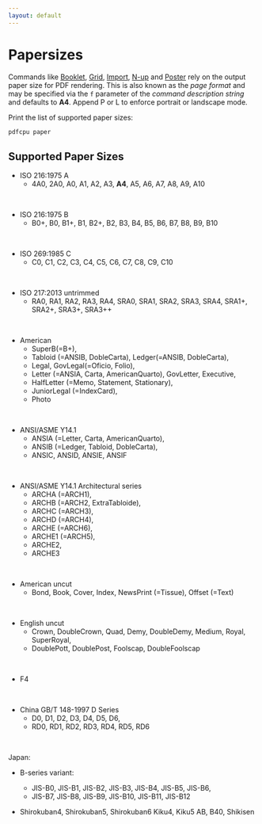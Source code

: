 ```yaml
---
layout: default
---
```


# Papersizes

Commands like [Booklet](generate/booklet.md), [Grid](generate/grid.md), [Import](generate/import.md), [N-up](generate/nup.md) and [Poster](generate/poster.md) rely on the output paper size for PDF rendering. This is also known as the *page format* and may be specified via the `f` parameter of the *command description string* and defaults to **A4**. Append P or L to enforce portrait or landscape mode.

Print the list of supported paper sizes:

```sh
pdfcpu paper
```

## Supported Paper Sizes

- ISO 216:1975 A
  - 4A0, 2A0, A0, A1, A2, A3, **A4**, A5, A6, A7, A8, A9, A10

<br>

- ISO 216:1975 B
  - B0+, B0, B1+, B1, B2+, B2, B3, B4, B5, B6, B7, B8, B9, B10

<br>

- ISO 269:1985 C
  - C0, C1, C2, C3, C4, C5, C6, C7, C8, C9, C10

<br>

- ISO 217:2013 untrimmed
  - RA0, RA1, RA2, RA3, RA4, SRA0, SRA1, SRA2, SRA3, SRA4, SRA1+, SRA2+, SRA3+, SRA3++
   
<br>

- American
  - SuperB(=B+),
  - Tabloid (=ANSIB, DobleCarta), Ledger(=ANSIB, DobleCarta),
  - Legal, GovLegal(=Oficio, Folio),
  - Letter (=ANSIA, Carta, AmericanQuarto), GovLetter, Executive,
  - HalfLetter (=Memo, Statement, Stationary),
  - JuniorLegal (=IndexCard),
  - Photo

<br>

- ANSI/ASME Y14.1
  - ANSIA (=Letter, Carta, AmericanQuarto),
  - ANSIB (=Ledger, Tabloid, DobleCarta),
  - ANSIC, ANSID, ANSIE, ANSIF
   
<br>


- ANSI/ASME Y14.1 Architectural series
  - ARCHA (=ARCH1),
  - ARCHB (=ARCH2, ExtraTabloide),
  - ARCHC (=ARCH3),
  - ARCHD (=ARCH4),
  - ARCHE (=ARCH6),
  - ARCHE1 (=ARCH5),
  - ARCHE2,
  - ARCHE3

<br>

- American uncut
  - Bond, Book, Cover, Index, NewsPrint (=Tissue), Offset (=Text)

<br>

- English uncut
  - Crown, DoubleCrown, Quad, Demy, DoubleDemy, Medium, Royal, SuperRoyal,
  - DoublePott, DoublePost, Foolscap, DoubleFoolscap

<br>

- F4

<br>

- China GB/T 148-1997 D Series
  - D0, D1, D2, D3, D4, D5, D6,
  - RD0, RD1, RD2, RD3, RD4, RD5, RD6

<br>

Japan:

- B-series variant:
  - JIS-B0, JIS-B1, JIS-B2, JIS-B3, JIS-B4, JIS-B5, JIS-B6,
  - JIS-B7, JIS-B8, JIS-B9, JIS-B10, JIS-B11, JIS-B12

- Shirokuban4, Shirokuban5, Shirokuban6
   Kiku4, Kiku5
   AB, B40, Shikisen